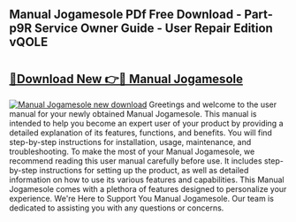 ## Manual Jogamesole PDf Free Download - Part-p9R Service Owner Guide - User Repair Edition vQOLE

# <h2><a href="http://bc27482.oget.top/?id=Manual+Jogamesole">🔗Download New 👉🔴 Manual Jogamesole</a></h2>

[![Manual Jogamesole new download](https://i.imgur.com/5g1atiW.png)](http://bc27482.oget.top/?id=Manual+Jogamesole)
Greetings and welcome to the user manual for your newly obtained Manual Jogamesole. This manual is intended to help you become an expert user of your product by providing a detailed explanation of its features, functions, and benefits. You will find step-by-step instructions for installation, usage, maintenance, and troubleshooting. To make the most of your Manual Jogamesole, we recommend reading this user manual carefully before use. It includes step-by-step instructions for setting up the product, as well as detailed information on how to use its various features and capabilities. This Manual Jogamesole comes with a plethora of features designed to personalize your experience. We're Here to Support You Manual Jogamesole. Our team is dedicated to assisting you with any questions or concerns.
